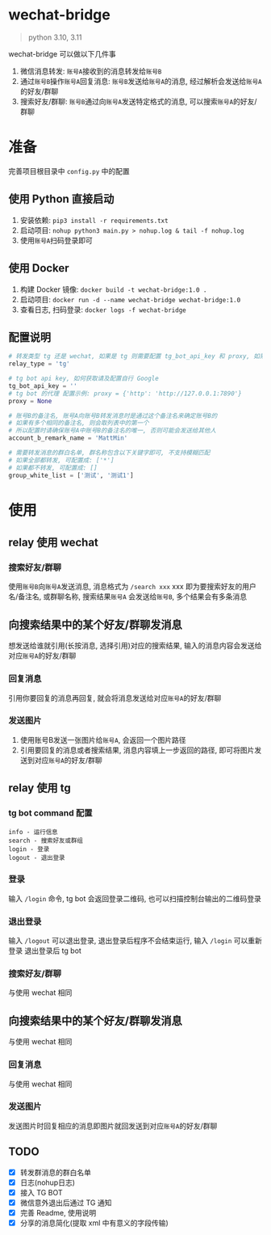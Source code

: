 # wechat-bridge

> python 3.10, 3.11

wechat-bridge 可以做以下几件事

1. 微信消息转发: `账号A`接收到的消息转发给`账号B`
2. 通过`账号B`操作`账号A`回复消息: `账号B`发送给`账号A`的消息, 经过解析会发送给`账号A`的好友/群聊
3. 搜索好友/群聊: `账号B`通过向`账号A`发送特定格式的消息, 可以搜索`账号A`的好友/群聊

# 准备

完善项目根目录中 `config.py` 中的配置

## 使用 Python 直接启动

1. 安装依赖: `pip3 install -r requirements.txt`
2. 启动项目: `nohup python3 main.py > nohup.log & tail -f nohup.log`
3. 使用`账号A`扫码登录即可

## 使用 Docker

1. 构建 Docker 镜像: `docker build -t wechat-bridge:1.0 .`
2. 启动项目: `docker run -d --name wechat-bridge wechat-bridge:1.0`
3. 查看日志, 扫码登录: `docker logs -f wechat-bridge`

## 配置说明

```python
# 转发类型 tg 还是 wechat, 如果是 tg 则需要配置 tg_bot_api_key 和 proxy, 如果是 wechat 则需要配置 account_b_remark_name
relay_type = 'tg'

# tg bot api key, 如何获取请及配置自行 Google
tg_bot_api_key = ''
# tg bot 的代理 配置示例: proxy = {'http': 'http://127.0.0.1:7890'}
proxy = None

# 账号B的备注名, 账号A向账号B转发消息时是通过这个备注名来确定账号B的
# 如果有多个相同的备注名, 则会取列表中的第一个
# 所以配置时请确保账号A中账号B的备注名的唯一, 否则可能会发送给其他人
account_b_remark_name = 'MattMin'

# 需要转发消息的群白名单, 群名称包含以下关键字即可, 不支持模糊匹配
# 如果全部都转发, 可配置成: ['*']
# 如果都不转发, 可配置成: []
group_white_list = ['测试', '测试1']
```

# 使用

## relay 使用 wechat

### 搜索好友/群聊

使用`账号B`向`账号A`发送消息, 消息格式为 `/search xxx` xxx 即为要搜索好友的用户名/备注名, 或群聊名称, 搜索结果`账号A`
会发送给`账号B`, 多个结果会有多条消息

## 向搜索结果中的某个好友/群聊发消息

想发送给谁就引用(长按消息, 选择引用)对应的搜索结果, 输入的消息内容会发送给对应`账号A`的好友/群聊

### 回复消息

引用你要回复的消息再回复, 就会将消息发送给对应`账号A`的好友/群聊

### 发送图片

1. 使用账号B发送一张图片给`账号A`, 会返回一个图片路径
2. 引用要回复的消息或者搜索结果, 消息内容填上一步返回的路径, 即可将图片发送到对应`账号A`的好友/群聊

## relay 使用 tg

### tg bot command 配置

```
info - 运行信息
search - 搜索好友或群组
login - 登录
logout - 退出登录
```

### 登录
输入 `/login` 命令, tg bot 会返回登录二维码, 也可以扫描控制台输出的二维码登录

### 退出登录
输入 `/logout` 可以退出登录, 退出登录后程序不会结束运行, 输入 `/login` 可以重新登录
退出登录后 tg bot 

### 搜索好友/群聊

与使用 wechat 相同

## 向搜索结果中的某个好友/群聊发消息

与使用 wechat 相同

### 回复消息

与使用 wechat 相同

### 发送图片

发送图片时回复相应的消息即图片就回发送到对应`账号A`的好友/群聊

## TODO

- [x] 转发群消息的群白名单
- [x] 日志(nohup日志)
- [x] 接入 TG BOT
- [x] 微信意外退出后通过 TG 通知
- [x] 完善 Readme, 使用说明
- [x] 分享的消息简化(提取 xml 中有意义的字段传输)